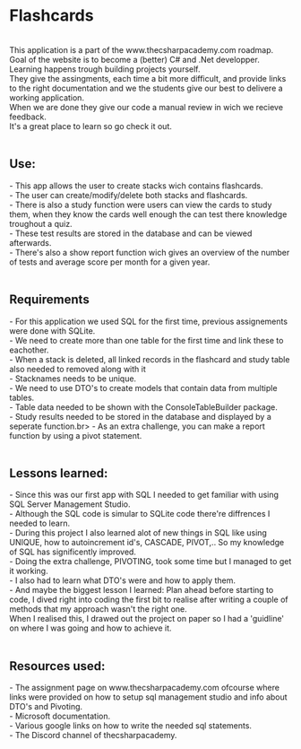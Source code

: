 <h1>Flashcards</h1>
<br>
This application is a part of the www.thecsharpacademy.com roadmap. <br>
Goal of the website is to become a (better) C# and .Net developper. Learning happens trough building projects yourself. <br>
They give the assingments, each time a bit more difficult, and provide links to the right documentation and we the students give our best to delivere a working application.<br>
When we are done they give our code a manual review in wich we recieve feedback.<br>
It's a great place to learn so go check it out. <br>
<br>
<h2>Use:</h2>
- This app allows the user to create stacks wich contains flashcards.<br>
- The user can create/modify/delete both stacks and flashcards.<br>
- There is also a study function were users can view the cards to study them, when they know the cards well enough the can test there knowledge troughout a quiz. <br>
- These test results are stored in the database and can be viewed afterwards.<br>
- There's also a show report function wich gives an overview of the number of tests and average score per month for a given year.<br>
<br>
<h2>Requirements</h2>
- For this application we used SQL for the first time, previous assignements were done with SQLite.<br>
- We need to create more than one table for the first time and link these to eachother.<br>
- When a stack is deleted, all linked records in the flashcard and study table also needed to removed along with it<br>
- Stacknames needs to be unique.<br>
- We need to use DTO's to create models that contain data from multiple tables.<br>
- Table data needed to be shown with the ConsoleTableBuilder package.<br>
- Study results needed to be stored in the database and displayed by a seperate function.br>
- As an extra challenge, you can make a report function by using a pivot statement.<br>
<br>
<h2>Lessons learned: </h2>
- Since this was our first app with SQL I needed to get familiar with using SQL Server Management Studio.<br>
- Although the SQL code is simular to SQLite code there're diffrences I needed to learn.<br>
- During this project I also learned alot of new things in SQL like using UNIQUE, how to autoincrement id's, CASCADE, PIVOT,.. So my knowledge of SQL has significently improved.<br>
- Doing the extra challenge, PIVOTING, took some time but I managed to get it working.<br>
- I also had to learn what DTO's were and how to apply them.<br>
- And maybe the biggest lesson I learned: Plan ahead before starting to code, I dived right into coding the first bit to realise after writing a couple of methods that my approach wasn't the right one.<br>
When I realised this, I drawed out the project on paper so I had a 'guidline' on where I was going and how to achieve it.<br>
<br>
<h2>Resources used:</h2>
- The assignment page on www.thecsharpacademy.com ofcourse where links were provided on how to setup sql management studio and info about DTO's and Pivoting.<br>
- Microsoft documentation.<br>
- Various google links on how to write the needed sql statements.<br>
- The Discord channel of thecsharpacademy.


